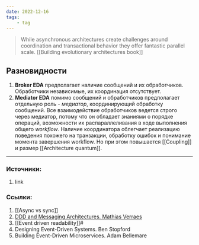```yaml
---
date: 2022-12-16
tags:
    - tag
---
```


> While asynchronous architectures create challenges around coordination and transactional behavior they offer fantastic parallel scale. [[Building evolutionary architectures book]]

## Разновидности

1. **Broker EDA** предполагает наличие сообщений и их обработчиков. Обработчики независимые, их координация отсутствует.
1. **Mediator EDA** помимо сообщений и обработчиков предполагает отдельную роль - *медиатор*, координирующий обработку сообщений. Все взаимодействие обработчиков ведется строго через медиатор, потому что он обладает знаниями о порядке операций, возможности их распараллеливания в ходе выполнения общего *workflow*. Наличие координатора облегчает реализацию поведения похожего на транзакции, обработку ошибок и понимание момента завершения workflow. Но при этом повышается [[Coupling]] и размер [[Architecture quantum]].

---

### Источники:
1. link

### Ссылки:
1. [[Async vs sync]]
1. [DDD and Messaging Architectures. Mathias Verraes](https://verraes.net/2019/05/ddd-msg-arch/)
1. [[Event driven readability]]#
1. Designing Event-Driven Systems. Ben Stopford
1. Building Event-Driven Microservices. Adam Bellemare
